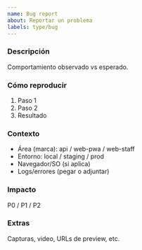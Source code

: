 ```yaml
---
name: Bug report
about: Reportar un problema
labels: type/bug
---
```


### Descripción
Comportamiento observado vs esperado.

### Cómo reproducir
1. Paso 1
2. Paso 2
3. Resultado

### Contexto
- Área (marca): api / web-pwa / web-staff
- Entorno: local / staging / prod
- Navegador/SO (si aplica)
- Logs/errores (pegar o adjuntar)

### Impacto
P0 / P1 / P2

### Extras
Capturas, video, URLs de preview, etc.
